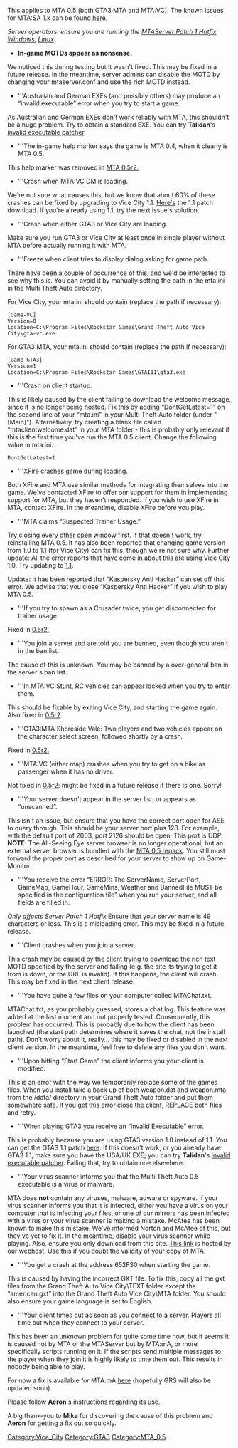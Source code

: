 This applies to MTA 0.5 (both GTA3:MTA and MTA:VC). The known issues for MTA:SA 1.x can be found [here](/Known_Issues_-_FAQ.md "wikilink").

*Server operators: ensure you are running the [MTAServer Patch 1 Hotfix](http://forum.mtasa.com/viewtopic.php?f=44&t=27645). [Windows.](http://files.mtasa.com/apps/0.5/mta05_server_win32_patch1_hotfix.zip) [Linux](http://files.mtasa.com/apps/0.5/mta05_server_linux_patch1_hotfix.tar.gz)*

-   **In-game MOTDs appear as nonsense.**

We noticed this during testing but it wasn't fixed. This may be fixed in a future release. In the meantime, server admins can disable the MOTD by changing your mtaserver.conf and use the rich MOTD instead.

-   '''Australian and German EXEs (and possibly others) may produce an “invalid executable” error when you try to start a game.

As Australian and German EXEs don't work reliably with MTA, this shouldn't be a huge problem. Try to obtain a standard EXE. You can try **Talidan**'s [invalid executable patcher](http://forum.mtasa.com/viewtopic.php?f=50&t=12180).

-   '''The in-game help marker says the game is MTA 0.4, when it clearly is MTA 0.5.

This help marker was removed in [MTA 0.5r2.](http://forum.mtasa.com/viewtopic.php?f=31&t=31692)

-   '''Crash when MTA:VC DM is loading.

We're not sure what causes this, but we know that about 60% of these crashes can be fixed by upgrading to Vice City 1.1. [Here's](http://updates.rockstargames.com/patches/vicecity/vicepatch_11.zip) the 1.1 patch download. If you're already using 1.1, try the next issue's solution.

-   '''Crash when either GTA3 or Vice City are loading.

Make sure you run GTA3 or Vice City at least once in single player without MTA before actually running it with MTA.

-   '''Freeze when client tries to display dialog asking for game path.

There have been a couple of occurrence of this, and we'd be interested to see why this is. You can avoid it by manually setting the path in the mta.ini in the Multi Theft Auto directory.

For Vice City, your mta.ini should contain (replace the path if necessary):

    [Game-VC]
    Version=0
    Location=C:\Program Files\Rockstar Games\Grand Theft Auto Vice City\gta-vc.exe

For GTA3:MTA, your mta.ini should contain (replace the path if necessary):

    [Game-GTA3]
    Version=1
    Location=C:\Program Files\Rockstar Games\GTAIII\gta3.exe

-   '''Crash on client startup.

This is likely caused by the client failing to download the welcome message, since it is no longer being hosted. Fix this by adding “DontGetLatest=1” on the second line of your “mta.ini” in your Multi Theft Auto folder (under "\[Main\]"). Alternatively, try creating a blank file called “mtaclientwelcome.dat” in your MTA folder - this is probably only relevant if this is the first time you've run the MTA 0.5 client. Change the following value in mta.ini.

    DontGetLatest=1

-   '''XFire crashes game during loading.

Both XFire and MTA use similar methods for integrating themselves into the game. We've contacted XFire to offer our support for them in implementing support for MTA, but they haven't responded. If you wish to use XFire in MTA, contact XFire. In the meantime, disable XFire before you play.

-   '''MTA claims “Suspected Trainer Usage.”

Try closing every other open window first. If that doesn't work, try reinstalling MTA 0.5. It has also been reported that changing game version from 1.0 to 1.1 (for Vice City) can fix this, though we're not sure why.
Further update: All the error reports that have come in about this are using Vice City 1.0. Try updating to [1.1](http://updates.rockstargames.com/patches/vicecity/vicepatch_11.zip).

Update: It has been reported that “Kaspersky Anti Hacker” can set off this error. We advise that you close “Kaspersky Anti Hacker” if you wish to play MTA 0.5.

-   '''If you try to spawn as a Crusader twice, you get disconnected for trainer usage.

Fixed in [0.5r2.](http://forum.mtasa.com/viewtopic.php?f=31&t=31692)

-   '''You join a server and are told you are banned, even though you aren't in the ban list.

The cause of this is unknown. You may be banned by a over-general ban in the server's ban list.

-   '''In MTA:VC Stunt, RC vehicles can appear locked when you try to enter them.

This should be fixable by exiting Vice City, and starting the game again. Also fixed in [0.5r2](http://forum.mtasa.com/viewtopic.php?f=31&t=31692).

-   '''GTA3:MTA Shoreside Vale: Two players and two vehicles appear on the character select screen, followed shortly by a crash.

Fixed in [0.5r2.](http://forum.mtasa.com/viewtopic.php?f=31&t=31692)

-   '''MTA:VC (either map) crashes when you try to get on a bike as passenger when it has no driver.

Not fixed in [0.5r2;](http://forum.mtasa.com/viewtopic.php?f=31&t=31692) might be fixed in a future release if there is one. Sorry!

-   '''Your server doesn't appear in the server list, or appears as “unscanned”.

This isn't an issue, but ensure that you have the correct port open for ASE to query through. This should be your server port plus 123. For example, with the default port of 2003, port 2126 should be open. This port is UDP.
**NOTE**: The All-Seeing Eye server browser is no longer operational, but an external server browser is bundled with the [MTA 0.5 repack](http://files.mtasa.com/apps/0.5/mta05_full_installer_repack.exe). You still must forward the proper port as described for your server to show up on Game-Monitor.

-   '''You receive the error “ERROR: The ServerName, ServerPort, GameMap, GameHour, GameMins, Weather and BannedFile MUST be specified in the configuration file” when you run your server, and all fields are filled in.

*Only affects Server Patch 1 Hotfix*
Ensure that your server name is 49 characters or less. This is a misleading error. This may be fixed in a future release.

-   '''Client crashes when you join a server.

This crash may be caused by the client trying to download the rich text MOTD specified by the server and failing (e.g. the site its trying to get it from is down, or the URL is invalid). If this happens, the client will crash. This may be fixed in the next client release.

-   '''You have quite a few files on your computer called MTAChat.txt.

MTAChat.txt, as you probably guessed, stores a chat log. This feature was added at the last moment and not properly tested. Consequently, this problem has occurred. This is probably due to how the client has been launched (the start path determines where it saves the chat, not the install path). Don't worry about it, really... this may be fixed or disabled in the next client version. In the meantime, feel free to delete any files you don't want.

-   '''Upon hitting “Start Game” the client informs you your client is modified.

This is an error with the way we temporarily replace some of the games files. When you install take a back up of both weapon.dat and weapon.mta from the /data/ directory in your Grand Theft Auto folder and put them somewhere safe. If you get this error close the client, REPLACE both files and retry.

-   '''When playing GTA3 you receive an “Invalid Executable” error.

This is probably because you are using GTA3 version 1.0 instead of 1.1. You can get the GTA3 1.1 patch [here](http://updates.rockstargames.com/patches/grandtheftauto3/GTA3patch1.1.zip). If this doesn't work, or you already have GTA3 1.1, make sure you have the USA/UK EXE; you can try **Talidan**'s [invalid executable patcher](http://forum.mtasa.com/viewtopic.php?f=50&t=12180). Failing that, try to obtain one elsewhere.

-   '''Your virus scanner informs you that the Multi Theft Auto 0.5 executable is a virus or malware.

MTA does **not** contain any viruses, malware, adware or spyware. If your virus scanner informs you that it is infected, either you have a virus on your computer that is infecting your files, or one of our mirrors has been infected with a virus or your virus scanner is making a mistake. McAfee has been known to make this mistake. We've informed Norton and McAfee of this, but they've yet to fix it. In the meantime, disable your virus scanner while playing. Also, ensure you only download from this site. [This link](http://files.mtasa.com/apps/0.5/mta05_full_installer_repack.exe) is hosted by our webhost. Use this if you doubt the validity of your copy of MTA.

-   '''You get a crash at the address 652F30 when starting the game.

This is caused by having the incorrect GXT file. To fix this, copy all the gxt files from the Grand Theft Auto Vice City\\TEXT folder except the “american.gxt” into the Grand Theft Auto Vice City\\MTA folder. You should also ensure your game language is set to English.

-   '''Your client times out as soon as you connect to a server. Players all time out when they connect to your server.

This has been an unknown problem for quite some time now, but it seems it is caused not by MTA or the MTAServer but by MTA:mA, or more specifically scripts running on it. If the scripts send multiple messages to the player when they join it is highly likely to time them out. This results in nobody being able to play.

For now a fix is available for MTA:mA [here](http://forum.mtasa.com/viewtopic.php?p=181919#181919) (hopefully GRS will also be updated soon).

Please follow **Aeron**'s instructions regarding its use.

A big thank-you to **Mike** for discovering the cause of this problem and **Aeron** for getting a fix out so quickly.

[Category:Vice\_City](/Category:Vice_City.md "wikilink") [Category:GTA3](/Category:GTA3.md "wikilink") [Category:MTA\_0.5](/Category:MTA_0.5.md "wikilink")

